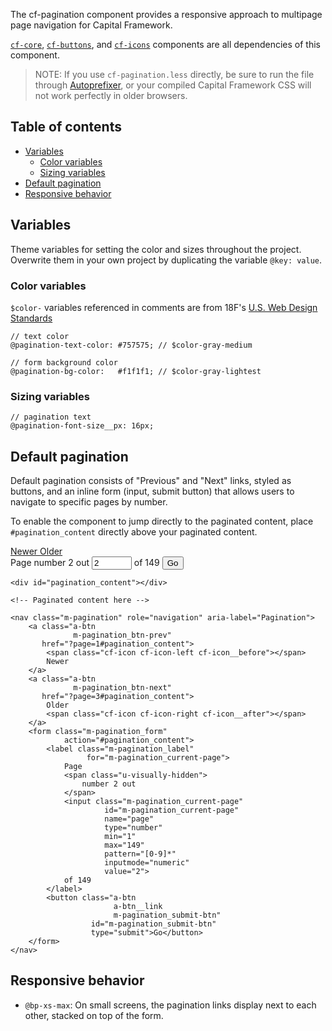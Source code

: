 The cf-pagination component provides a responsive approach to multipage page
navigation for Capital Framework.

[`cf-core`](../cf-core), [`cf-buttons`](../cf-buttons), and
[`cf-icons`](../cf-icons) components are all dependencies of this component.

> NOTE: If you use `cf-pagination.less` directly,
  be sure to run the file through
  [Autoprefixer](https://github.com/postcss/autoprefixer),
  or your compiled Capital Framework CSS will
  not work perfectly in older browsers.


## Table of contents

- [Variables](#variables)
    - [Color variables](#color-variables)
    - [Sizing variables](#sizing-variables)
- [Default pagination](#default-pagination)
- [Responsive behavior](#responsive-behavior)


## Variables

Theme variables for setting the color and sizes throughout the project.
Overwrite them in your own project by duplicating the variable `@key: value`.

### Color variables

`$color-` variables referenced in comments are from 18F's
[U.S. Web Design Standards](https://github.com/18F/web-design-standards/blob/staging/src/stylesheets/core/_variables.scss)

```
// text color
@pagination-text-color: #757575; // $color-gray-medium

// form background color
@pagination-bg-color:   #f1f1f1; // $color-gray-lightest
```

### Sizing variables

```
// pagination text
@pagination-font-size__px: 16px;
```


## Default pagination

Default pagination consists of "Previous" and "Next" links, styled as buttons,
and an inline form (input, submit button) that allows users to navigate to
specific pages by number.

To enable the component to jump directly to the paginated content, place
`#pagination_content` directly above your paginated content.

<div id="pagination_content"></div>

<!-- Paginated content here -->

<nav class="m-pagination" role="navigation" aria-label="Pagination">
    <a class="a-btn
              m-pagination_btn-prev"
       href="?page=1#pagination_content">
        <span class="cf-icon cf-icon-left cf-icon__before"></span>
        Newer
    </a>
    <a class="a-btn
              m-pagination_btn-next"
       href="?page=3#pagination_content">
        Older
        <span class="cf-icon cf-icon-right cf-icon__after"></span>
    </a>
    <form class="m-pagination_form"
            action="#pagination_content">
        <label class="m-pagination_label"
                 for="m-pagination_current-page">
            Page
            <span class="u-visually-hidden">
                number 2 out
            </span>
            <input class="m-pagination_current-page"
                     id="m-pagination_current-page"
                     name="page"
                     type="number"
                     min="1"
                     max="149"
                     pattern="[0-9]*"
                     inputmode="numeric"
                     value="2">
            of 149
        </label>
        <button class="a-btn
                       a-btn__link
                       m-pagination_submit-btn"
                  id="m-pagination_submit-btn"
                  type="submit">Go</button>
    </form>
</nav>

```
<div id="pagination_content"></div>

<!-- Paginated content here -->

<nav class="m-pagination" role="navigation" aria-label="Pagination">
    <a class="a-btn
              m-pagination_btn-prev"
       href="?page=1#pagination_content">
        <span class="cf-icon cf-icon-left cf-icon__before"></span>
        Newer
    </a>
    <a class="a-btn
              m-pagination_btn-next"
       href="?page=3#pagination_content">
        Older
        <span class="cf-icon cf-icon-right cf-icon__after"></span>
    </a>
    <form class="m-pagination_form"
            action="#pagination_content">
        <label class="m-pagination_label"
                 for="m-pagination_current-page">
            Page
            <span class="u-visually-hidden">
                number 2 out
            </span>
            <input class="m-pagination_current-page"
                     id="m-pagination_current-page"
                     name="page"
                     type="number"
                     min="1"
                     max="149"
                     pattern="[0-9]*"
                     inputmode="numeric"
                     value="2">
            of 149
        </label>
        <button class="a-btn
                       a-btn__link
                       m-pagination_submit-btn"
                  id="m-pagination_submit-btn"
                  type="submit">Go</button>
    </form>
</nav>
```


## Responsive behavior

- `@bp-xs-max`: On small screens, the pagination links display next to each
  other, stacked on top of the form.
